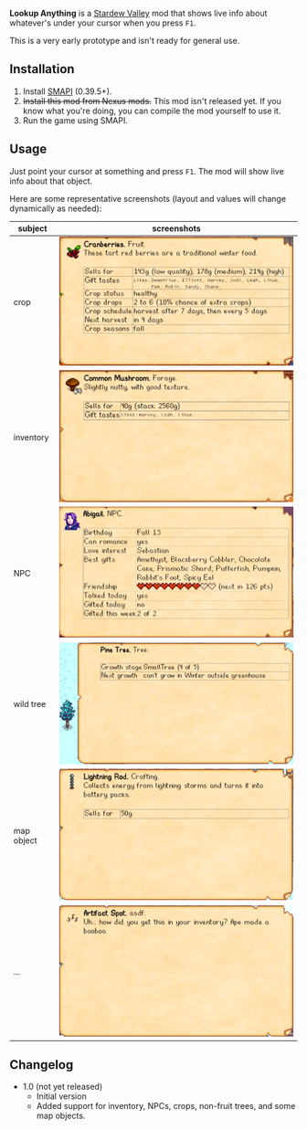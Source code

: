 **Lookup Anything** is a [Stardew Valley](http://stardewvalley.net/) mod that shows live info about
whatever's under your cursor when you press `F1`.

This is a very early prototype and isn't ready for general use.

## Installation
1. Install [SMAPI](https://github.com/ClxS/SMAPI) (0.39.5+).
2. <s>Install this mod from Nexus mods.</s> This mod isn't released yet. If you know what you're
   doing, you can compile the mod yourself to use it.
3. Run the game using SMAPI.

## Usage
Just point your cursor at something and press `F1`. The mod will show live info about that object.

Here are some representative screenshots (layout and values will change dynamically as needed):

| subject    | screenshots |
| ---------- | ----------- |
| crop       | ![](screenshots/crop.png) |
| inventory  | ![](screenshots/item.png) |
| NPC        | ![](screenshots/npc.png) |
| wild tree  | ![](screenshots/wild-tree.png) |
| map object | ![](screenshots/map-object.png) |
| ...        | ![](screenshots/artifact-spot.png) |

## Changelog
* 1.0 (not yet released)
  * Initial version
  * Added support for inventory, NPCs, crops, non-fruit trees, and some map objects.
